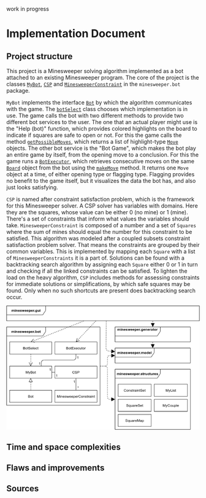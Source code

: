 work in progress

# Implementation Document

## Project structure

This project is a Minesweeper solving algorithm implemented as a bot attached to an existing Minesweeper program. The core of the project is the classes [`MyBot`](https://github.com/maariaw/minesweeper-helper/blob/f0f7b01a5812e2503abb7f29443dcfcd8c62a87d/src/main/java/minesweeper/bot/MyBot.java), [`CSP`](https://github.com/maariaw/minesweeper-helper/blob/f0f7b01a5812e2503abb7f29443dcfcd8c62a87d/src/main/java/minesweeper/bot/CSP.java) and [`MinesweeperConstraint`](https://github.com/maariaw/minesweeper-helper/blob/f0f7b01a5812e2503abb7f29443dcfcd8c62a87d/src/main/java/minesweeper/bot/MinesweeperConstraint.java) in the `minesweeper.bot` package.

`MyBot` implements the interface [`Bot`](https://github.com/maariaw/minesweeper-helper/blob/517601bda9a2ece8c250fb7fc497d750f32ece6f/src/main/java/minesweeper/bot/Bot.java) by which the algorithm communicates with the game. The [`botSelect`](https://github.com/maariaw/minesweeper-helper/blob/db3667080ddf1eb0cd1f16d01fe4727b95d842bf/src/main/java/minesweeper/bot/BotSelect.java) class chooses which implementation is in use. The game calls the bot with two different methods to provide two different bot services to the user. The one that an actual player might use is the "Help (bot)" function, which provides colored highlights on the board to indicate if squares are safe to open or not. For this the game calls the method [`getPossibleMoves`](https://github.com/maariaw/minesweeper-helper/blob/4730eab2dabf77cdc34df8d2dedcd41ca662dded/src/main/java/minesweeper/bot/MyBot.java#L150), which returns a list of highlight-type [`Move`](https://github.com/maariaw/minesweeper-helper/blob/db3667080ddf1eb0cd1f16d01fe4727b95d842bf/src/main/java/minesweeper/model/Move.java) objects. The other bot service is the "Bot Game", which makes the bot play an entire game by itself, from the opening move to a conclusion. For this the game runs a [`BotExecutor`](https://github.com/maariaw/minesweeper-helper/blob/db3667080ddf1eb0cd1f16d01fe4727b95d842bf/src/main/java/minesweeper/bot/BotExecutor.java), which retrieves consecutive moves on the same [`Board`](https://github.com/maariaw/minesweeper-helper/blob/db3667080ddf1eb0cd1f16d01fe4727b95d842bf/src/main/java/minesweeper/model/Board.java) object from the bot using the [`makeMove`](https://github.com/maariaw/minesweeper-helper/blob/4730eab2dabf77cdc34df8d2dedcd41ca662dded/src/main/java/minesweeper/bot/MyBot.java#L43) method. It returns one `Move` object at a time, of either opening type or flagging type. Flagging provides no benefit to the game itself, but it visualizes the data the bot has, and also just looks satisfying.

`CSP` is named after constraint satisfaction problem, which is the framework for this Minesweeper solver. A CSP solver has variables with domains. Here they are the squares, whose value can be either 0 (no mine) or 1 (mine). There's a set of constraints that inform what values the variables should take. `MinesweeperConstraint` is composed of a number and a set of `Squares` where the sum of mines should equal the number for this constraint to be satisfied. This algorithm was modeled after a coupled subsets constraint satisfaction problem solver. That means the constraints are grouped by their common variables. This is implemented by mapping each `Square` with a list of `MinesweeperConstraints` it is a part of. Solutions can be found with a backtracking search algorithm by assigning each `Square` either 0 or 1 in turn and checking if all the linked constraints can be satisfied. To lighten the load on the heavy algorithm, `CSP` includes methods for assessing constraints for immediate solutions or simplifications, by which safe squares may be found. Only when no such shortcuts are present does backtracking search occur.

![A diagram of the relations of classes and packages](https://github.com/maariaw/minesweeper-helper/blob/master/documentation/images/class-package-diagram.png)

## Time and space complexities



## Flaws and improvements



## Sources
